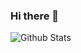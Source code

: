 ### Hi there 👋
![Github Stats](https://github-readme-stats.vercel.app/api?username=zytzhangyutobg&show_icons=true&theme=dark&count_private=true)
<!--
**zytzhangyutobg/zytzhangyutobg** is a ✨ _special_ ✨ repository because its `README.md` (this file) appears on your GitHub profile.

Here are some ideas to get you started:

- 🔭 I’m currently working on ...
- 🌱 I’m currently learning ...
- 👯 I’m looking to collaborate on ...
- 🤔 I’m looking for help with ...
- 💬 Ask me about ...
- 📫 How to reach me: ...
- 😄 Pronouns: ...
- ⚡ Fun fact: ...
-->
